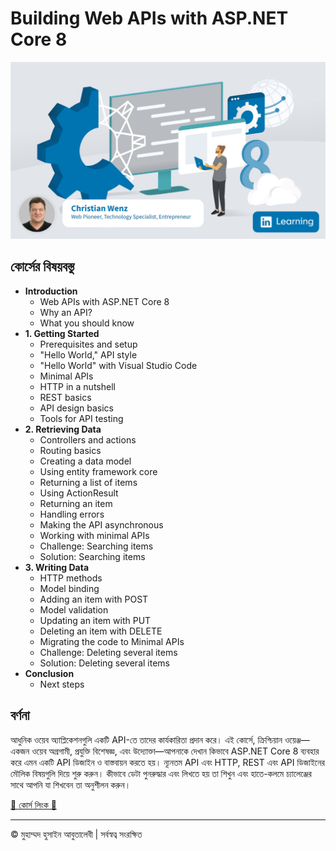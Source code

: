 <!-- ©©©©©©©©©©©©©©©©©©©©©©©© All Rights Are Reserved By Muhammad Husain Abootalebi ©©©©©©©©©©©©©©©©©©©©©©©©©©©©©©©©©© -->

# Building Web APIs with ASP.NET Core 8

![Building Web APIs with ASP.NET Core 8](../../assets/Courses/Course%20Covers/3%20-%202%20-%20ASP.NET%20core%20web%20API%208.png)

## কোর্সের বিষয়বস্তু

- **Introduction**
  - Web APIs with ASP.NET Core 8
  - Why an API?
  - What you should know
- **1. Getting Started**
  - Prerequisites and setup
  - "Hello World," API style
  - "Hello World" with Visual Studio Code
  - Minimal APIs
  - HTTP in a nutshell
  - REST basics
  - API design basics
  - Tools for API testing
- **2. Retrieving Data**
  - Controllers and actions
  - Routing basics
  - Creating a data model
  - Using entity framework core
  - Returning a list of items
  - Using ActionResult
  - Returning an item
  - Handling errors
  - Making the API asynchronous
  - Working with minimal APIs
  - Challenge: Searching items
  - Solution: Searching items
- **3. Writing Data**
  - HTTP methods
  - Model binding
  - Adding an item with POST
  - Model validation
  - Updating an item with PUT
  - Deleting an item with DELETE
  - Migrating the code to Minimal APIs
  - Challenge: Deleting several items
  - Solution: Deleting several items
- **Conclusion**
  - Next steps

## বর্ণনা

আধুনিক ওয়েব অ্যাপ্লিকেশনগুলি একটি API-তে তাদের কার্যকারিতা প্রদান করে। এই কোর্সে, ক্রিশ্চিয়ান ওয়েঞ্জ—একজন ওয়েব অগ্রগামী, প্রযুক্তি বিশেষজ্ঞ, এবং উদ্যোক্তা—আপনাকে দেখান কিভাবে ASP.NET Core 8 ব্যবহার করে এমন একটি API ডিজাইন ও বাস্তবায়ন করতে হয়। ন্যূনতম API এবং HTTP, REST এবং API ডিজাইনের মৌলিক বিষয়গুলি দিয়ে শুরু করুন। কীভাবে ডেটা পুনরুদ্ধার এবং লিখতে হয় তা শিখুন এবং হাতে-কলমে চ্যালেঞ্জের সাথে আপনি যা শিখবেন তা অনুশীলন করুন।

[🔗 কোর্স লিংক 🔗](https://www.linkedin.com/learning/building-web-apis-with-asp-dot-net-core-8 "Linkedin")

---

© মুহাম্মদ হুসাইন আবুতালেবী | সর্বস্বত্ব সংরক্ষিত

<!-- ©©©©©©©©©©©©©©©©©©©©©©©© All Rights Are Reserved By Muhammad Husain Abootalebi ©©©©©©©©©©©©©©©©©©©©©©©©©©©©©©©©©© -->
